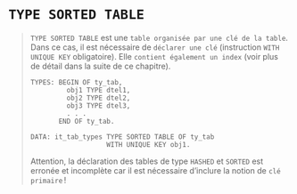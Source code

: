 # **`TYPE SORTED TABLE`**

> `TYPE SORTED TABLE` est une `table organisée par une clé de la table`. Dans ce cas, il est nécessaire de `déclarer une clé` (instruction `WITH UNIQUE KEY` obligatoire). Elle `contient également un index` (voir plus de détail dans la suite de ce chapitre).
>
> ```JS
> TYPES: BEGIN OF ty_tab,
>          obj1 TYPE dtel1,
>          obj2 TYPE dtel2,
>          obj3 TYPE dtel3,
>          . . .
>        END OF ty_tab.
>
> DATA: it_tab_types TYPE SORTED TABLE OF ty_tab
>                    WITH UNIQUE KEY obj1.
> ```
>
> Attention, la déclaration des tables de type `HASHED` et `SORTED` est erronée et incomplète car il est nécessaire d’inclure la notion de `clé primaire` !
